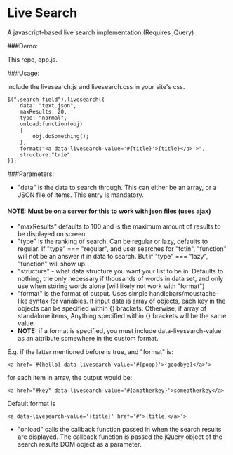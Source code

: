 Live Search
=============

A javascript-based live search implementation (Requires jQuery)

###Demo: 

This repo, app.js.

###Usage: 


include the livesearch.js and livesearch.css in your site's css.

    $(".search-field").livesearch({
        data: "text.json",
        maxResults: 20,
        type: "normal",
        onload:function(obj)
        {
            obj.doSomething();
        },
        format:"<a data-livesearch-value='#{title}'>{title}</a>'>",
        structure:"trie"
    });

###Parameters:

- "data" is the data to search through. This can either be an array, or a JSON file of items. This entry is mandatory.

#### NOTE: Must be on a server for this to work with json files (uses ajax)

- "maxResults" defaults to 100 and is the maximum amount of results to be displayed on screen.
- "type" is the ranking of search. Can be regular or lazy, defaults to regular. If "type" === "regular", and user searches for "fctin", "function" will not be an answer if in data to search. But if "type" === "lazy", "function" will show up.
- "structure" - what data structure you want your list to be in. Defaults to nothing, trie only necessary if thousands of words in data set, and only use when storing words alone (will likely not work with "format")
- "format" is the format of output. Uses simple handlebars/moustache-like syntax for variables. If input data is array of objects, each key in the objects can be specified within {} brackets. Otherwise, if array of standalone items, Anything specified within {} brackets will be the same value. 
- **NOTE:** if a format is specified, you must include data-livesearch-value as an attribute somewhere in the custom format.


E.g. if the latter mentioned before is true, and "format" is:

    <a href='#{hello} data-livesearch-value='#{poop}'>{goodbye}</a>'>

for each item in array, the output would be:
    
    <a href="#key" data-livesearch-value='#{anotherkey}'>someotherkey</a>

Default format is 

    <a data-livesearch-value='{title}' href='#'>{title}</a>'>

- "onload" calls the callback function passed in when the search results are displayed. The callback function is passed the jQuery object of the search results DOM object as a parameter.
